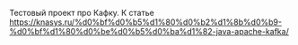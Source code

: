 Тестовый проект про Кафку. К статье https://knasys.ru/%d0%bf%d0%b5%d1%80%d0%b2%d1%8b%d0%b9-%d0%bf%d1%80%d0%be%d0%b5%d0%ba%d1%82-java-apache-kafka/